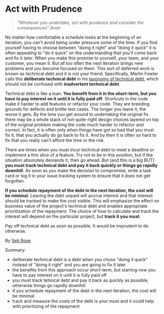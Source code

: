 # Act with Prudence

> *"Whatever you undertake, act with prudence and consider the consequences" Anon*

No matter how comfortable a schedule looks at the beginning of an iteration, you can't avoid being under pressure some of the time. If you find yourself having to choose between "doing it right" and "doing it quick" it is often appealing to "do it quick" on the understanding that you'll come back and fix it later. When you make this promise to yourself, your team, and your customer, you mean it. But all too often the next iteration brings new problems and you become focused on them. This sort of deferred work is known as technical debt and it is not your friend. Specifically, Martin Fowler calls this **deliberate technical debt** in his [taxonomy of technical debt](http://martinfowler.com/bliki/TechnicalDebtQuadrant.html), which should not be confused with **inadvertent technical debt**.

Technical debt is like a loan: **You benefit from it in the short-term, but you have to pay interest on it until it is fully paid off**. Shortcuts in the code make it harder to add features or refactor your code. They are breeding grounds for defects and brittle test cases. The longer you leave it, the worse it gets. By the time you get around to undertaking the original fix there may be a whole stack of not-quite-right design choices layered on top of the original problem making the code much harder to refactor and correct. In fact, it is often only when things have got so bad that you must fix it, that you actually do go back to fix it. And by then it is often so hard to fix that you really can't afford the time or the risk.

There are times when you must incur technical debt to meet a deadline or implement a thin slice of a feature. Try not to be in this position, but if the situation absolutely demands it, then go ahead. But (and this is a big BUT) **you must track technical debt and pay it back quickly or things go rapidly downhill**. As soon as you make the decision to compromise, write a task card or log it in your issue tracking system to ensure that it does not get forgotten.

**If you schedule repayment of the debt in the next iteration, the cost will be minimal**. Leaving the debt unpaid will accrue interest and that interest should be tracked to make the cost visible. This will emphasize the effect on business value of the project's technical debt and enables appropriate prioritization of the repayment. The choice of how to calculate and track the interest will depend on the particular project, but **track it you must**.

Pay off technical debt as soon as possible. It would be imprudent to do otherwise.

By [Seb Rose](http://programmer.97things.oreilly.com/wiki/index.php/Seb_Rose)

Summary:
- deliberate technical debt is a debt when you chose "doing it quick" instead of "doing it right" and you are going to fix it later
- the benefits from this approach occur short-term, but starting now you have to pay interest on it until it is fully paid off
- you must track tehnical debt and pay it back as quickly as possible, otherwise things go rapidly downhill
- if you schedule repayment of the debt in the next iteration, the cost will be minimal
- track and measure the costs of the debt is your must and it could help with prioritizing of the repayment
